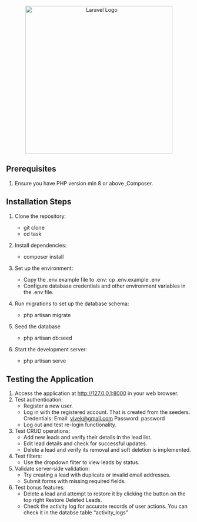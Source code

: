 <p align="center"><a href="https://laravel.com" target="_blank"><img src="https://raw.githubusercontent.com/laravel/art/master/logo-lockup/5%20SVG/2%20CMYK/1%20Full%20Color/laravel-logolockup-cmyk-red.svg" width="400" alt="Laravel Logo"></a></p>

## Prerequisites

1. Ensure you have PHP version min 8 or above ,Composer.

## Installation Steps

1. Clone the repository:
    - git clone [<repository-url>](https://github.com/vkapasia/task.git)
    - cd task
2. Install dependencies:
    - composer install
3. Set up the environment:
    - Copy the .env.example file to .env:
        cp .env.example .env
    - Configure database credentials and other environment variables in the .env file.

4. Run migrations to set up the database schema:
    - php artisan migrate
5. Seed the database
    - php artisan db:seed

6. Start the development server:
    - php artisan serve


## Testing the Application

1.	Access the application at http://127.0.0.1:8000 in your web browser.
2.	Test authentication:
    - Register a new user.
    - Log in with the registered account. That is created from the seeders.
    Credentials:
        Email: vivek@gmail.com
        Password: password
    - Log out and test re-login functionality.
3.	Test CRUD operations:
    - Add new leads and verify their details in the lead list.
    - Edit lead details and check for successful updates.
    - Delete a lead and verify its removal and soft deletion is implemented.
4.	Test filters:
    - Use the dropdown filter to view leads by status.
5.	Validate server-side validation:
    - Try creating a lead with duplicate or invalid email addresses.
    - Submit forms with missing required fields.
6.	Test bonus features:
    - Delete a lead and attempt to restore it by clicking the button on the top right Restore Deleted Leads.
    - Check the activity log for accurate records of user actions.
        You can check it in the databse table “activity_logs”
